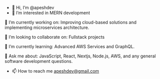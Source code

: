 - 👋 Hi, I’m @apeshdev
- 👀 I’m interested in MERN development

🔭 I’m currently working on:
Improving cloud-based solutions and implementing microservices architecture.

👯 I’m looking to collaborate on:
Fullstack projects

🌱 I’m currently learning:
Advanced AWS Services and GraphQL.

💬 Ask me about:
JavaScript, React, Nextjs, Node.js, AWS, and any general software development questions.

- 📫 How to reach me apeshdev@gmail.com

